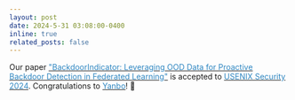 ```yaml
---
layout: post
date: 2024-5-31 03:08:00-0400
inline: true
related_posts: false
---
```


Our paper [<span style="color: #2E86C1;">"BackdoorIndicator: Leveraging OOD Data for Proactive Backdoor Detection in Federated Learning"</span>](https://arxiv.org/abs/2405.20862) is accepted to [<span style="color: #2E86C1;">USENIX Security 2024</span>](https://www.usenix.org/conference/usenixsecurity24/presentation/li-songze). Congratulations to [<span style="color: #2E86C1;">Yanbo</span>](https://ybdai7.github.io/)! :rocket:
